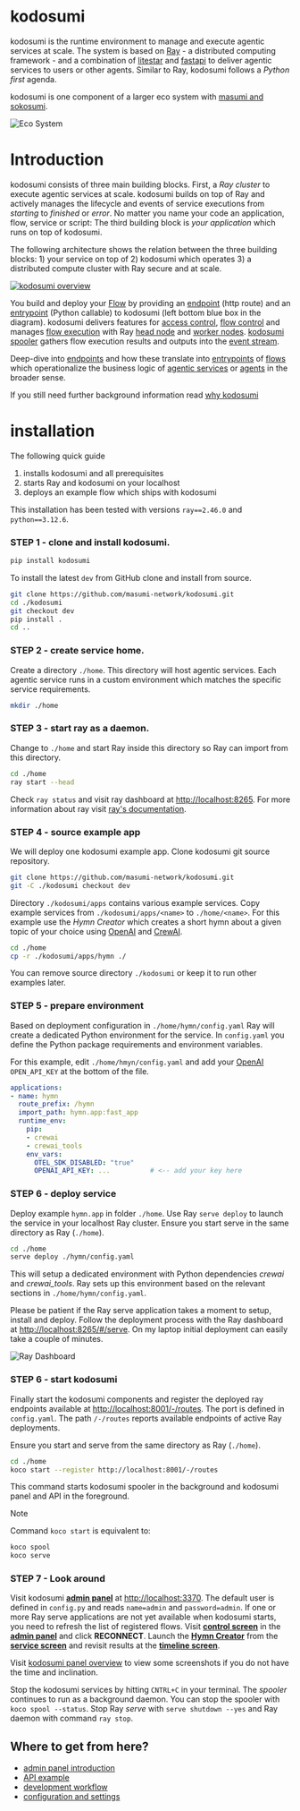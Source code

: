 # kodosumi

kodosumi is the runtime environment to manage and execute agentic services at scale. The system is based on [Ray](https://ray.io) - a distributed computing framework - and a combination of [litestar](https://litestar.dev/) and [fastapi](https://fastapi.tiangolo.com/) to deliver agentic services to users or other agents. Similar to Ray, kodosumi follows a _Python first_ agenda.

kodosumi is one component of a larger eco system with [masumi and sokosumi](https://www.masumi.network/).

![Eco System](./docs/assets/ecosystem.png)

# Introduction

kodosumi consists of three main building blocks. First, a _Ray cluster_ to execute agentic services at scale. kodosumi builds on top of Ray and actively manages the lifecycle and events of service executions from _starting_ to _finished_ or _error_. No matter you name your code an application, flow, service or script: The third building block is _your application_ which runs on top of kodosumi.

The following architecture shows the relation between the three building blocks: 1) your service on top of 2) kodosumi which operates 3) a distributed compute cluster with Ray secure and at scale.

[![kodosumi overview](./docs/assets/thumb/architecture.png)](./docs/assets/architecture.png)

You build and deploy your [Flow](./docs/concepts.md#flow) by providing an [endpoint](./docs/concepts.md#endpoint) (http route) and an [entrypoint](./docs/concepts.md#entrypoint) (Python callable) to kodosumi (left bottom blue box in the diagram). kodosumi delivers features for [access control](./docs/api.md#access-control), [flow control](./docs/api.md#flow-control) and manages [flow execution](./docs/api.md#execution-control) with Ray [head node](./docs/concepts.md#ray-head) and [worker nodes](./docs/concepts.md#ray-worker). [kodosumi spooler](./docs/concepts.md#spooler) gathers flow execution results and outputs into the [event stream](./docs/concepts.md#event-stream).

Deep-dive into [endpoints](./docs/concepts.md#endpoint) and how these translate into [entrypoints](./docs/concepts.md#entrypoint) of [flows](#flows) which operationalize the business logic of [agentic services](#agentic-service) or [agents](#agents) in the broader sense.

If you still need further background information read [why kodosumi](./docs/why.md)

# installation

The following quick guide

1. installs kodosumi and all prerequisites
2. starts Ray and kodosumi on your localhost
3. deploys an example flow which ships with kodosumi

This installation has been tested with versions `ray==2.46.0` and `python==3.12.6`.

### STEP 1 - clone and install kodosumi.

```bash
pip install kodosumi
```

To install the latest `dev` from GitHub clone and install from source.

```bash
git clone https://github.com/masumi-network/kodosumi.git
cd ./kodosumi
git checkout dev
pip install .
cd ..
```

### STEP 2 - create service home.

Create a directory `./home`. This directory will host agentic services. Each agentic service runs in a custom environment which matches the specific service requirements.

```bash
mkdir ./home
```
### STEP 3 - start ray as a daemon.

Change to `./home` and start Ray inside this directory so Ray can import from this directory.

```bash
cd ./home
ray start --head
```

Check `ray status` and visit ray dashboard at [http://localhost:8265](http://localhost:8265). For more information about ray visit [ray's documentation](https://docs.ray.io/en/latest).

### STEP 4 - source example app

We will deploy one kodosumi example app. Clone kodosumi git source repository.

```bash
git clone https://github.com/masumi-network/kodosumi.git
git -C ./kodosumi checkout dev
```
Directory `./kodosumi/apps` contains various example services. Copy example services from `./kodosumi/apps/<name>` to `./home/<name>`. For this example use the _Hymn Creator_ which creates a short hymn about a given topic of your choice using [OpenAI](https://openai.com/) and [CrewAI](https://github.com/crewaiinc/crewai).

```bash
cd ./home
cp -r ./kodosumi/apps/hymn ./
```

You can remove source directory `./kodosumi` or keep it to run other examples later.

### STEP 5 - prepare environment

Based on deployment configuration in `./home/hymn/config.yaml` Ray will create a dedicated Python environment for the service. In `config.yaml` you define the Python package requirements and environment variables.

For this example, edit `./home/hmyn/config.yaml` and add your [OpenAI](https://openai.com/) `OPEN_API_KEY` at the bottom of the file.

```yaml
applications:
- name: hymn
  route_prefix: /hymn
  import_path: hymn.app:fast_app
  runtime_env: 
    pip:
    - crewai
    - crewai_tools
    env_vars:
      OTEL_SDK_DISABLED: "true"
      OPENAI_API_KEY: ...          # <-- add your key here
```

### STEP 6 - deploy service

Deploy example `hymn.app` in folder `./home`. Use Ray `serve deploy` to launch the service in your localhost Ray cluster. Ensure you start serve in the same directory as Ray (`./home`).

```bash
cd ./home
serve deploy ./hymn/config.yaml
```

This will setup a dedicated environment with Python dependencies _crewai_ and _crewai_tools_. Ray sets up this environment based on the relevant sections in `./home/hymn/config.yaml`.

Please be patient if the Ray serve application takes a moment to setup, install and deploy. Follow the deployment process with the Ray dashboard at [http://localhost:8265/#/serve](http://localhost:8265/#/serve). On my laptop initial deployment can easily take a couple of minutes.

![Ray Dashboard](./docs/assets/ray-dashboard.png)

### STEP 6 - start kodosumi

Finally start the kodosumi components and register the deployed ray endpoints available at 
[http://localhost:8001/-/routes](http://localhost:8001/-/routes). The port is defined in `config.yaml`. The path `/-/routes` reports available endpoints of active Ray deployments. 

Ensure you start and serve from the same directory as Ray (`./home`).

```bash
cd ./home
koco start --register http://localhost:8001/-/routes
```

This command starts kodosumi spooler in the background and kodosumi panel and API in the foreground.

> [!NOTE]
> Command `koco start` is equivalent to:
> ```bash
> koco spool
> koco serve

### STEP 7 - Look around

Visit kodosumi **[admin panel](http://localhost:3370)** at [http://localhost:3370](http://localhost:3370). The default user is defined in `config.py` and reads `name=admin` and `password=admin`. If one or more Ray serve applications are not yet available when kodosumi starts, you need to refresh the list of registered flows. Visit **[control screen](http://localhost:3370/admin/routes)** in the **[admin panel](http://localhost:3370/)** and click **RECONNECT**. Launch the **[Hymn Creator](http://localhost:3370/inputs/-/localhost/8001/hymn/-/)** from the **[service screen](http://localhost:3370/admin/flow)** and revisit results at the **[timeline screen](http://localhost:3370/timeline/view)**.

Visit [kodosumi panel overview](./docs/panel.md) to view some screenshots if you do not have the time and inclination. 

Stop the kodosumi services by hitting `CNTRL+C` in your terminal. The _spooler_ continues to run as a background daemon. You can stop the spooler with `koco spool --status`. Stop Ray _serve_ with `serve shutdown --yes` and Ray daemon with command `ray stop`.

## Where to get from here?

* [admin panel introduction](./docs/panel.md)
* [API example](./docs/api.md)
* [development workflow](./docs/develop.md)
* [configuration and settings](./docs/config.md)